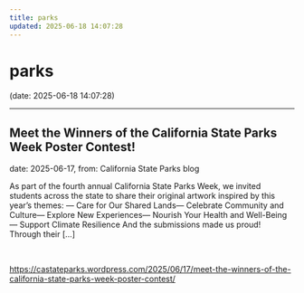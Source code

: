 ```yaml
---
title: parks
updated: 2025-06-18 14:07:28
---
```


# parks

(date: 2025-06-18 14:07:28)

---

## Meet the Winners of the California State Parks Week Poster Contest!

date: 2025-06-17, from: California State Parks blog

As part of the fourth annual California State Parks Week, we invited students across the state to share their original artwork inspired by this year&#8217;s themes: — Care for Our Shared Lands— Celebrate Community and Culture— Explore New Experiences— Nourish Your Health and Well-Being— Support Climate Resilience And the submissions made us proud! Through their [&#8230;] 

<br> 

<https://castateparks.wordpress.com/2025/06/17/meet-the-winners-of-the-california-state-parks-week-poster-contest/>

